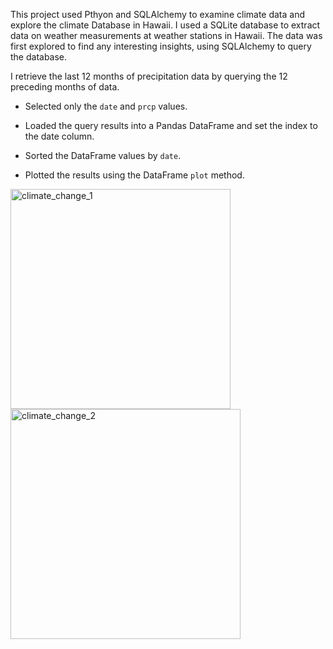 


This project used Pthyon and SQLAlchemy to examine climate data and explore the climate Database in Hawaii. 
I used a SQLite database to extract data on weather measurements at weather stations in Hawaii. The data was first explored to find any interesting insights, using SQLAlchemy to query the database.

 I retrieve the last 12 months of precipitation data by querying the 12 preceding months of data. 

* Selected only the `date` and `prcp` values.

* Loaded the query results into a Pandas DataFrame and set the index to the date column.

* Sorted the DataFrame values by `date`.

* Plotted the results using the DataFrame `plot` method.


<img width="352" alt="climate_change_1" src="https://user-images.githubusercontent.com/46588030/137401655-8a826e27-0791-41e7-a16d-0fb26325b101.png">


<img width="368" alt="climate_change_2" src="https://user-images.githubusercontent.com/46588030/137401697-797d7a19-3d70-4342-a229-7b89eeb2a24d.png">


